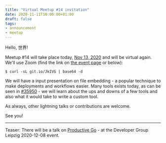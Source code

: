 ```yaml
---
title: "Virtual Meetup #14 invitation"
date: 2020-11-11T10:00:00+01:00
draft: false
tags:
- announcement
- meetup
---
```


Hello, 世界!

Meetup #14 will take place today, [Nov 13,
2020](https://www.meetup.com/Leipzig-Golang/events/268785591/) and will be
virtual again. We'll use Zoom (find the link on [the event
page](https://www.meetup.com/Leipzig-Golang/events/268785591/) or below):

```shell
$ curl -sL git.io/JkIVG | base64 -d
```

We will have a input presentation on file embedding - a popular technique to
make deployments and workflows easier. Many tools exists today, as can be seen
in [#35950](https://github.com/golang/go/issues/35950) - we will learn about
the ups and downs of a few tools and also what it would take to write a custom
tool.

As always, other lightning talks or contributions are welcome.

See you!

----

Teaser: There will be a talk on [Productive
Go](https://www.meetup.com/Developer-Group-Leipzig/events/273876459/) - at the
Developer Group Leipzig 2020-12-08 event.
